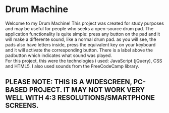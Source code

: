 # Drum Machine
Welcome to my Drum Machine!
This project was created for study purposes and may be useful for people who seeks a open-source drum pad.
The application functionality is quite simple: press any button on the pad and it will make a differente sound, like a normal drum pad. as you will see, the pads also have letters inside, press the equivalent key on your keyboard and it will activate the corresponding button. There is a label above the padbutton which indicates what sound was played.
<br />For this project, this were the technologies i used: JavaScript (jQuery), CSS and HTML5. I also used sounds from the FreeCodeCamp library.

## PLEASE NOTE: THIS IS A WIDESCREEN, PC-BASED PROJECT. IT MAY NOT WORK VERY WELL WITH 4:3 RESOLUTIONS/SMARTPHONE SCREENS.


